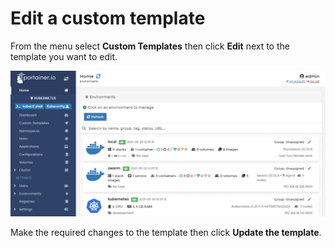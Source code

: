# Edit a custom template

From the menu select **Custom Templates** then click **Edit** next to the template you want to edit.

![](../../../.gitbook/assets/k8s-templates-edit-1.gif)

Make the required changes to the template then click **Update the template**.
